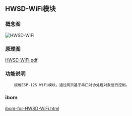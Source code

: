 ## HWSD-WiFi模块

### 概念图

![HWSD-WiFi](HWSD-WiFi.PNG)

### 原理图

 [HWSD-WiFi.pdf](HWSD-WiFi.pdf) 

### 功能说明

		板载ESP-12S WiFi模块，通过网页基于串口对协处理对象进行控制。

### ibom

[ibom-for-HWSD-WiFi.html](ibom-for-HWSD-WiFi.html) 


